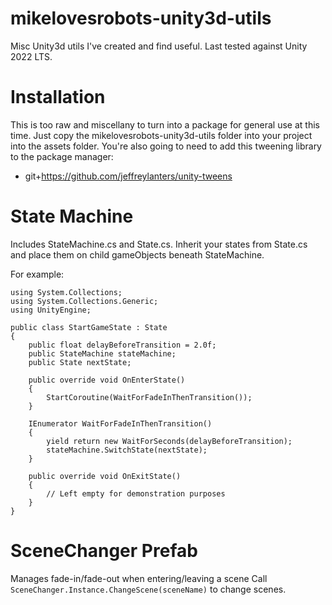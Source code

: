 # mikelovesrobots-unity3d-utils

Misc Unity3d utils I've created and find useful.
Last tested against Unity 2022 LTS.

# Installation

This is too raw and miscellany to turn into a package for general use at this time. Just copy the mikelovesrobots-unity3d-utils folder
into your project into the assets folder. You're also going to need to add this tweening library to the package manager:

- git+https://github.com/jeffreylanters/unity-tweens

# State Machine

Includes StateMachine.cs and State.cs. Inherit your states from State.cs and place them on child gameObjects beneath StateMachine.

For example:

```
using System.Collections;
using System.Collections.Generic;
using UnityEngine;

public class StartGameState : State
{
    public float delayBeforeTransition = 2.0f;
    public StateMachine stateMachine;
    public State nextState;

    public override void OnEnterState()
    {
        StartCoroutine(WaitForFadeInThenTransition());
    }

    IEnumerator WaitForFadeInThenTransition()
    {
        yield return new WaitForSeconds(delayBeforeTransition);
        stateMachine.SwitchState(nextState);
    }

    public override void OnExitState()
    {
        // Left empty for demonstration purposes
    }
}
```

# SceneChanger Prefab

Manages fade-in/fade-out when entering/leaving a scene
Call `SceneChanger.Instance.ChangeScene(sceneName)` to change scenes.
